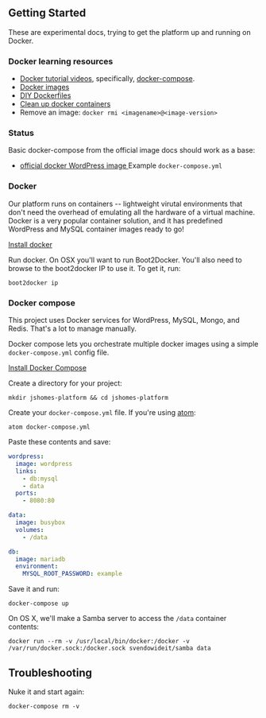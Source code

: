 ## Getting Started

These are experimental docs, trying to get the platform up and running on Docker.

### Docker learning resources

* [Docker tutorial videos](https://www.youtube.com/playlist?list=PLkA60AVN3hh_6cAz8TUGtkYbJSL2bdZ4h), specifically, [docker-compose](https://www.youtube.com/watch?v=gtoT0By8yh4&index=9&list=PLkA60AVN3hh_6cAz8TUGtkYbJSL2bdZ4h).
* [Docker images](http://blog.thoward37.me/articles/where-are-docker-images-stored/)
* [DIY Dockerfiles](http://blog.thoward37.me/articles/where-are-docker-images-stored/#diy-dockerfiles)
* [Clean up docker containers](http://odino.org/spring-cleaning-of-your-docker-containers/)
* Remove an image: `docker rmi <imagename>@<image-version>`

### Status

Basic docker-compose from the official image docs should work as a base:

* [official docker WordPress image ](https://registry.hub.docker.com/_/wordpress/) Example `docker-compose.yml`



### Docker

Our platform runs on containers -- lightweight virutal environments that don't need the overhead of emulating all the hardware of a virtual machine. Docker is a very popular container solution, and it has predefined WordPress and MySQL container images ready to go!

[Install docker](https://docs.docker.com/)

Run docker. On OSX you'll want to run Boot2Docker. You'll also need to browse to the boot2docker IP to use it. To get it, run:

```
boot2docker ip
```


### Docker compose

This project uses Docker services for WordPress, MySQL, Mongo, and Redis. That's a lot to manage manually.

Docker compose lets you orchestrate multiple docker images using a simple `docker-compose.yml` config file.

[Install Docker Compose](https://docs.docker.com/compose/install/)


Create a directory for your project:

```
mkdir jshomes-platform && cd jshomes-platform
```

Create your `docker-compose.yml` file. If you're using [atom](https://atom.io/):

```
atom docker-compose.yml
```

Paste these contents and save:

```yml
wordpress:
  image: wordpress
  links:
    - db:mysql
    - data
  ports:
    - 8080:80

data:
  image: busybox
  volumes:
    - /data

db:
  image: mariadb
  environment:
    MYSQL_ROOT_PASSWORD: example
```

Save it and run:

```
docker-compose up
```

On OS X, we'll make a Samba server to access the `/data` container contents:

```
docker run --rm -v /usr/local/bin/docker:/docker -v /var/run/docker.sock:/docker.sock svendowideit/samba data
```


## Troubleshooting

Nuke it and start again:

```
docker-compose rm -v
```

